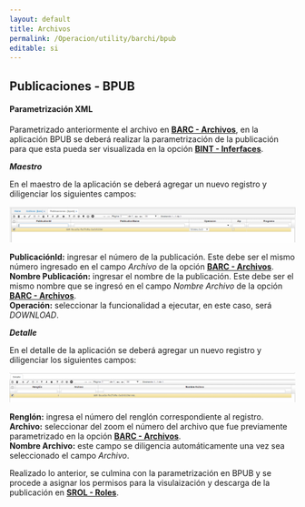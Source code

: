 ```yaml
---
layout: default
title: Archivos
permalink: /Operacion/utility/barchi/bpub
editable: si
---
```


## Publicaciones - BPUB

#### Parametrización XML

Parametrizado anteriormente el archivo en [**BARC - Archivos**](https://github.com/OasisCom/Docs/blob/master/Operacion/utility/barchi/barc.md), en la aplicación BPUB se deberá realizar la parametrización de la publicación para que esta pueda ser visualizada en la opción [**BINT - Inferfaces**](https://github.com/OasisCom/Docs/blob/master/Operacion/utility/barchi/bint.md).  

**_Maestro_**

En el maestro de la aplicación se deberá agregar un nuevo registro y diligenciar los siguientes campos:

![](BPUB1.png)


**PublicaciónId:** ingresar el número de la publicación. Este debe ser el mismo número ingresado en el campo _Archivo_ de la opción [**BARC - Archivos**](https://github.com/OasisCom/Docs/blob/master/Operacion/utility/barchi/barc.md).  
**Nombre Publicación:** ingresar el nombre de la publicación. Este debe ser el mismo nombre que se ingresó en el campo _Nombre Archivo_ de la opción [**BARC - Archivos**](https://github.com/OasisCom/Docs/blob/master/Operacion/utility/barchi/barc.md).  
**Operación:** seleccionar la funcionalidad a ejecutar, en este caso, será _DOWNLOAD_.  


**_Detalle_**

En el detalle de la aplicación se deberá agregar un nuevo registro y diligenciar los siguientes campos:

![](BPUB2.png)

**Renglón:** ingresa el número del renglón correspondiente al registro.  
**Archivo:** seleccionar del zoom el número del archivo que fue previamente parametrizado en la opción [**BARC - Archivos**](https://github.com/OasisCom/Docs/blob/master/Operacion/utility/barchi/barc.md).  
**Nombre Archivo:** este campo se diligencia automáticamente una vez sea seleccionado el campo _Archivo_.


Realizado lo anterior, se culmina con la parametrización en BPUB y se procede a asignar los permisos para la visulaización y descarga de la publicación en [**SROL - Roles**](https://github.com/OasisCom/Docs/blob/master/Operacion/System/sacceso/srol.md).